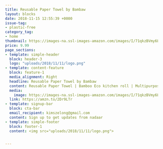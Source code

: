```yaml
---
title: Reusable Paper Towel by Bambaw
layout: blocks
date: 2018-11-15 12:55:39 +0000
issue-tag:
- plastic-free
category_tag:
- home
thumbnail: https://images-na.ssl-images-amazon.com/images/I/71qkzBVmy6L._SL1500_.jpg
price: 9.99
page_sections:
- template: simple-header
  block: header-3
  logo: "uploads/2018/11/11/logo.png"
- template: content-feature
  block: feature-1
  media_alignment: Right
  headline: Reusable Paper Towel by Bambaw
  content: Reusable Paper Towel | Bamboo Eco kitchen roll | Multipurpose | Strong, Thick and Absorbent |100% Organic | Soft on Skin | Quick Dry and Antibacterial | 20 Reusable Sheets | Bambaw
  media:
    image: https://images-na.ssl-images-amazon.com/images/I/71qkzBVmy6L._SL1500_.jpg
  link: https://amzn.to/2Dr9LTr
- template: signup-bar
  block: cta-bar
  email_recipient: kimszelong@gmail.com
  content: Sign up to get updates from nadaar
- template: simple-footer
  block: footer-1
  content: <img src="uploads/2018/11/11/logo.png">


---
```


